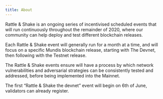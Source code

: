 ```yaml
---
title: About
---
```


Rattle & Shake is an ongoing series of incentivised scheduled events that will run continuously throughout the remainder of 2020, where our community can help deploy and test different blockchain releases.

Each Rattle & Shake event will generally run for a month at a time, and will focus on a specific Mundis blockchain release, starting with The Devnet, then following with the Testnet release.

The Rattle & Shake events ensure will have a process by which network vulnerabilities and adversarial strategies can be consistently tested and addressed, before being implemented into the Mainnet.

The first “Rattle & Shake the devnet” event will begin on 6th of June, validators can already register. 